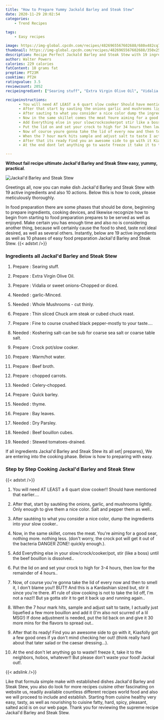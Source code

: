 ```yaml
---
title: "How to Prepare Yummy Jackald Barley and Steak Stew"
date: 2020-11-29 20:02:54
categories:
    - Trend Recipes
    
tags:
    - Easy recipes

image: https://img-global.cpcdn.com/recipes/4826965567602688/680x482cq70/jackald-barley-and-steak-stew-recipe-main-photo.jpg
thumbnail: https://img-global.cpcdn.com/recipes/4826965567602688/350x250cq70/jackald-barley-and-steak-stew-recipe-main-photo.jpg
description: Recipe Perfect Jackald Barley and Steak Stew with 19 ingredients and 10 stages of easy cooking.
author: Walter Powers
calories: 229 calories
fatContent: 10 grams fat
preptime: PT23M
cooktime: PT2H
ratingvalue: 3.5
reviewcount: 2052
recipeingredient: ["Searing stuff", "Extra Virgin Olive Oil", "Vidalia or sweet onionsChopped or diced", "garlicMinced", "Whole Mushrooms  cut thinly", "Thin sliced Chuck arm steak or cubed chuck roast", "Fine to course crushed black peppermostly to your taste", "Koshering saltcan be sub for coarse sea salt or coarse table salt", "Crock potslow cooker", "Warmhot water", "Beef broth", "chopped carrots", "Celerychopped", "Quick barley", "thyme", "Bay leaves", "Dry Parsley", "Beef bouillon cubes", "Stewed tomatoesdrained"]

recipeinstructions: 
      - You will need AT LEAST a 6 quart slow cooker Should have mentioned that earlier 
      - After that start by sauting the onions garlic and mushrooms lightly Only enough to give them a nice color Salt and pepper them as well 
      - After sauting to what you consider a nice color dump the ingredients into your slow cooker 
      - Now in the same skillet comes the meat Youre aiming for a good sear nothing more nothing less dont worry the crock pot will get it out of the bacteria DANGER ZONE quickly enough 
      - Add Everything else in your slowcrockcookerpot stir like a boss until the beef bouillon is dissolved 
      - Put the lid on and set your crock to high for 34 hours then low for the remainder of 4 hours 
      - Now of course youre gonna take the lid of every now and then to smell it I dont blame you BUT And this is a Kardashian sized but stir it since youre there 1 rule of slow cooking is not to take the lid off Im not a nazi But ya gotta stir it to get it back up and running again 
      - When the 7 hour mark hits sample and adjust salt to taste I actually just liquefied a few more bouillon and add it Im also not scurred of a lil MSG If done adjustment is needed put the lid back on and give it 30 more mins for the flavors to spread out 
      - After that its ready Find you an awesome side to go with it Kiasfolly got a few good ones if ya dont mind checking her out think really hard about that tater salad or the caesar dressing 
      - At the end dont let anything go to waste freeze it take it to the neighbors hobos whatever But please dont waste your food Jackal out

---
```




**Without fail recipe ultimate Jackal&#39;d Barley and Steak Stew easy, yummy, practical**. 


![Jackal&#39;d Barley and Steak Stew](https://img-global.cpcdn.com/recipes/4826965567602688/680x482cq70/jackald-barley-and-steak-stew-recipe-main-photo.jpg "Jackal&#39;d Barley and Steak Stew")




Greetings all, now you can make dish Jackal&#39;d Barley and Steak Stew with 19 active ingredients and also 10 actions. Below this is how to cook, please meticulously thoroughly.

In food preparation there are some phases that should be done, beginning to prepare ingredients, cooking devices, and likewise recognize how to begin from starting to food preparation prepares to be served as well as enjoyed. Make certain you has enough time and also no is considering another thing, because will certainly cause the food to shed, taste not ideal desired, as well as several others. Instantly, below are 19 active ingredients as well as 10 phases of easy food preparation Jackal&#39;d Barley and Steak Stew.
{{< adstxt />}}

### Ingredients all Jackal&#39;d Barley and Steak Stew


1. Prepare  : Searing stuff.

1. Prepare  : Extra Virgin Olive Oil.

1. Prepare  : Vidalia or sweet onions-Chopped or diced.

1. Needed  : garlic-Minced.

1. Needed  : Whole Mushrooms - cut thinly.

1. Prepare  : Thin sliced Chuck arm steak or cubed chuck roast.

1. Prepare  : Fine to course crushed black pepper-mostly to your taste....

1. Needed  : Koshering salt-can be sub for coarse sea salt or coarse table salt.

1. Prepare  : Crock pot/slow cooker.

1. Prepare  : Warm/hot water.

1. Prepare  : Beef broth.

1. Prepare  : chopped carrots.

1. Needed  : Celery-chopped.

1. Prepare  : Quick barley.

1. Needed  : thyme.

1. Prepare  : Bay leaves.

1. Needed  : Dry Parsley.

1. Needed  : Beef bouillon cubes.

1. Needed  : Stewed tomatoes-drained.



If all ingredients Jackal&#39;d Barley and Steak Stew its all set| prepares}, We are entering into the cooking phase. Below is how to preparing with easy.

### Step by Step Cooking Jackal&#39;d Barley and Steak Stew

{{< adstxt />}}


1. You will need AT LEAST a 6 quart slow cooker!! Should have mentioned that earlier....



1. After that, start by sautéing the onions, garlic, and mushrooms lightly. Only enough to give them a nice color. Salt and pepper them as well..



1. After sautéing to what you consider a nice color, dump the ingredients into your slow cooker..



1. Now, in the same skillet, comes the meat. You&#39;re aiming for a good sear, nothing more. nothing less. (don&#39;t worry, the crock pot will get it out of the bacteria DANGER ZONE! quickly enough.).



1. Add Everything else in your slow/crock/cooker/pot, stir (like a boss) until the beef bouillon is dissolved..



1. Put the lid on and set your crock to high for 3-4 hours, then low for the remainder of 4 hours..



1. Now, of course you&#39;re gonna take the lid of every now and then to smell it, I don&#39;t blame you!! BUT!! And this is a Kardashian sized but, stir it since you&#39;re there. #1 rule of slow cooking is not to take the lid off, I&#39;m not a nazi!! But ya gotta stir it to get it back up and running again..



1. When the 7 hour mark hits, sample and adjust salt to taste, I actually just liquefied a few more bouillon and add it (I&#39;m also not scurred of a lil MSG!) If done adjustment is needed, put the lid back on and give it 30 more mins for the flavors to spread out..



1. After that its ready! Find you an awesome side to go with it, Kiasfolly got a few good ones if ya don&#39;t mind checking her out! (think really hard about that tater salad or the caesar dressing...).



1. At the end don&#39;t let anything go to waste!! freeze it, take it to the neighbors, hobos, whatever!! But please don&#39;t waste your food! Jackal out!.





{{< adslink />}}

Like that formula simple make with established dishes Jackal&#39;d Barley and Steak Stew, you also do look for more recipes cuisine other fascinating on website us, readily available countless different recipes world food and also we will proceed to include and establish. Starting from cuisine healthy very easy, tasty, as well as nourishing to cuisine fatty, hard, spicy, pleasant, salted acid is on our web page. Thank you for reviewing the supreme recipe Jackal&#39;d Barley and Steak Stew.

